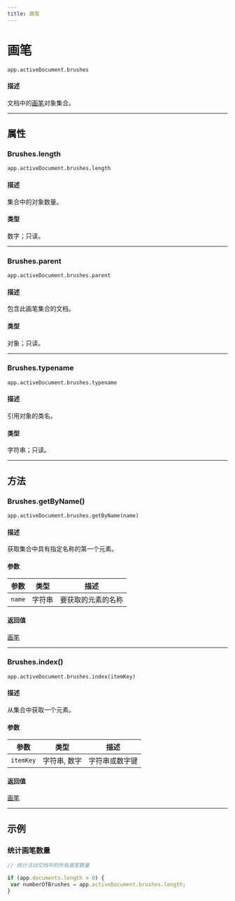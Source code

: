 ```yaml
---
title: 画笔
---
```

# 画笔

`app.activeDocument.brushes`

#### 描述

文档中的[画笔](.././Brush)对象集合。

---

## 属性

### Brushes.length

`app.activeDocument.brushes.length`

#### 描述

集合中的对象数量。

#### 类型

数字；只读。

---

### Brushes.parent

`app.activeDocument.brushes.parent`

#### 描述

包含此画笔集合的文档。

#### 类型

对象；只读。

---

### Brushes.typename

`app.activeDocument.brushes.typename`

#### 描述

引用对象的类名。

#### 类型

字符串；只读。

---

## 方法

### Brushes.getByName()

`app.activeDocument.brushes.getByName(name)`

#### 描述

获取集合中具有指定名称的第一个元素。

#### 参数

| 参数 | 类型 | 描述 |
| --- | --- | --- |
| `name` | 字符串 | 要获取的元素的名称 |

#### 返回值

[画笔](.././Brush)

---

### Brushes.index()

`app.activeDocument.brushes.index(itemKey)`

#### 描述

从集合中获取一个元素。

#### 参数

| 参数 | 类型 | 描述 |
| --- | --- | --- |
| `itemKey` | 字符串, 数字 | 字符串或数字键 |

#### 返回值

[画笔](.././Brush)

---

## 示例

### 统计画笔数量

```javascript
// 统计活动文档中的所有画笔数量

if (app.documents.length > 0) {
 var numberOfBrushes = app.activeDocument.brushes.length;
}
```
